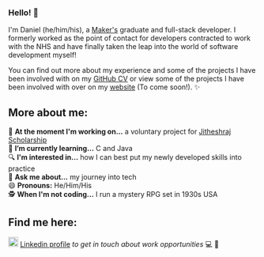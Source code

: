 ### Hello! 👋

I'm Daniel (he/him/his), a [Maker's](https://makers.tech/) graduate and full-stack developer. I formerly worked as the point of contact for developers contracted to work with the NHS and have finally taken the leap into the world of software development myself! 

You can find out more about my experience and some of the projects I have been involved with on my [GitHub CV](https://github.com/Legal-Dan/CV) or view some of the projects I have been involved with over on my [website](https://github.com/Legal-Dan/CV) (To come soon!). ✨


## More about me: 

🔭  **At the moment I'm working on...** a voluntary project for [Jitheshraj Scholarship](https://www.jrscholarship.org/)   
🌱  **I’m currently learning...** C and Java  
🔍  **I'm interested in...** how I can best put my newly developed skills into practice  
💬  **Ask me about...** my journey into tech  
😄  **Pronouns:** He/Him/His  
:detective:  **When I'm not coding...** I run a mystery RPG set in 1930s USA  
 

## Find me here:

<img src="https://user-images.githubusercontent.com/84837127/141996502-89c83b46-ba11-4adb-b1a3-baa63d3d4daf.png" width="20" height="20"> [Linkedin profile](https://www.linkedin.com/in/daniel-clements-10878ba8/) *to get in touch about work opportunities* 💻 💼
